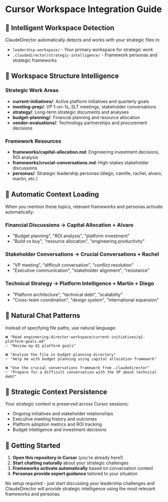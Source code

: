 # Cursor Workspace Integration Guide

## 🎯 **Intelligent Workspace Detection**

ClaudeDirector automatically detects and works with your strategic files in:
- `leadership-workspace/` - Your primary workspace for strategic work
- `.claudedirector/strategic-intelligence/` - Framework personas and strategic frameworks

## 📁 **Workspace Structure Intelligence**

### **Strategic Work Areas**
- **current-initiatives/**: Active platform initiatives and quarterly goals
- **meeting-prep/**: VP 1-on-1s, SLT meetings, stakeholder conversations
- **strategy/**: Long-term strategic documents and analyses
- **budget-planning/**: Financial planning and resource allocation
- **vendor-evaluations/**: Technology partnerships and procurement decisions

### **Framework Resources**
- **frameworks/capital-allocation.md**: Engineering investment decisions, ROI analysis
- **frameworks/crucial-conversations.md**: High-stakes stakeholder discussions
- **personas/**: Strategic leadership personas (diego, camille, rachel, alvaro, martin, etc.)

## 🧠 **Automatic Context Loading**

When you mention these topics, relevant frameworks and personas activate automatically:

### **Financial Discussions** → Capital Allocation + Alvaro
- "Budget planning", "ROI analysis", "platform investment"
- "Build vs buy", "resource allocation", "engineering productivity"

### **Stakeholder Conversations** → Crucial Conversations + Rachel
- "VP meeting", "difficult conversation", "conflict resolution"
- "Executive communication", "stakeholder alignment", "resistance"

### **Technical Strategy** → Platform Intelligence + Martin + Diego
- "Platform architecture", "technical debt", "scalability"
- "Cross-team coordination", "design system", "international expansion"

## 💬 **Natural Chat Patterns**

Instead of specifying file paths, use natural language:

```
❌ "Read engineering-director-workspace/current-initiatives/q1-platform-goals.md"
✅ "Review my Q1 platform goals"

❌ "Analyze the file in budget-planning directory"  
✅ "Help me with budget planning using capital allocation framework"

❌ "Use the crucial conversations framework from .claudedirector"
✅ "Prepare for a difficult conversation with the VP about technical debt"
```

## 🎯 **Strategic Context Persistence**

Your strategic context is preserved across Cursor sessions:
- Ongoing initiatives and stakeholder relationships
- Executive meeting history and outcomes
- Platform adoption metrics and ROI tracking
- Budget intelligence and investment decisions

## 🚀 **Getting Started**

1. **Open this repository in Cursor** (you're already here!)
2. **Start chatting naturally** about your strategic challenges
3. **Frameworks activate automatically** based on conversation context
4. **Personas provide expert guidance** tailored to your situation

No setup required - just start discussing your leadership challenges and ClaudeDirector will provide strategic intelligence using the most relevant frameworks and personas.
